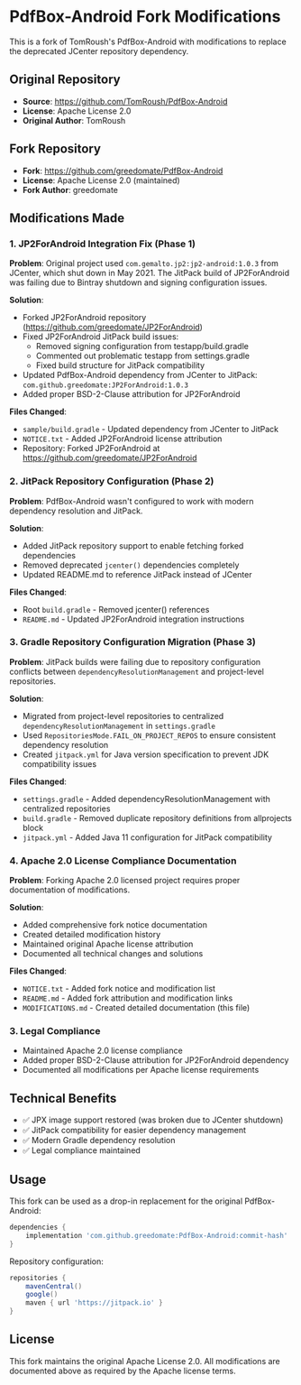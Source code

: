 # PdfBox-Android Fork Modifications

This is a fork of TomRoush's PdfBox-Android with modifications to replace the deprecated JCenter repository dependency.

## Original Repository
- **Source**: https://github.com/TomRoush/PdfBox-Android
- **License**: Apache License 2.0
- **Original Author**: TomRoush

## Fork Repository  
- **Fork**: https://github.com/greedomate/PdfBox-Android
- **License**: Apache License 2.0 (maintained)
- **Fork Author**: greedomate

## Modifications Made

### 1. JP2ForAndroid Integration Fix (Phase 1)
**Problem**: Original project used `com.gemalto.jp2:jp2-android:1.0.3` from JCenter, which shut down in May 2021. The JitPack build of JP2ForAndroid was failing due to Bintray shutdown and signing configuration issues.

**Solution**: 
- Forked JP2ForAndroid repository (https://github.com/greedomate/JP2ForAndroid)
- Fixed JP2ForAndroid JitPack build issues:
  - Removed signing configuration from testapp/build.gradle
  - Commented out problematic testapp from settings.gradle 
  - Fixed build structure for JitPack compatibility
- Updated PdfBox-Android dependency from JCenter to JitPack: `com.github.greedomate:JP2ForAndroid:1.0.3`
- Added proper BSD-2-Clause attribution for JP2ForAndroid

**Files Changed**:
- `sample/build.gradle` - Updated dependency from JCenter to JitPack
- `NOTICE.txt` - Added JP2ForAndroid license attribution
- Repository: Forked JP2ForAndroid at https://github.com/greedomate/JP2ForAndroid

### 2. JitPack Repository Configuration (Phase 2)
**Problem**: PdfBox-Android wasn't configured to work with modern dependency resolution and JitPack.

**Solution**:
- Added JitPack repository support to enable fetching forked dependencies
- Removed deprecated `jcenter()` dependencies completely
- Updated README.md to reference JitPack instead of JCenter

**Files Changed**:
- Root `build.gradle` - Removed jcenter() references
- `README.md` - Updated JP2ForAndroid integration instructions

### 3. Gradle Repository Configuration Migration (Phase 3)
**Problem**: JitPack builds were failing due to repository configuration conflicts between `dependencyResolutionManagement` and project-level repositories.

**Solution**:
- Migrated from project-level repositories to centralized `dependencyResolutionManagement` in `settings.gradle`
- Used `RepositoriesMode.FAIL_ON_PROJECT_REPOS` to ensure consistent dependency resolution
- Created `jitpack.yml` for Java version specification to prevent JDK compatibility issues

**Files Changed**:
- `settings.gradle` - Added dependencyResolutionManagement with centralized repositories
- `build.gradle` - Removed duplicate repository definitions from allprojects block
- `jitpack.yml` - Added Java 11 configuration for JitPack compatibility

### 4. Apache 2.0 License Compliance Documentation
**Problem**: Forking Apache 2.0 licensed project requires proper documentation of modifications.

**Solution**:
- Added comprehensive fork notice documentation
- Created detailed modification history
- Maintained original Apache license attribution
- Documented all technical changes and solutions

**Files Changed**:
- `NOTICE.txt` - Added fork notice and modification list
- `README.md` - Added fork attribution and modification links
- `MODIFICATIONS.md` - Created detailed documentation (this file)

### 3. Legal Compliance
- Maintained Apache 2.0 license compliance
- Added proper BSD-2-Clause attribution for JP2ForAndroid dependency
- Documented all modifications per Apache license requirements

## Technical Benefits
- ✅ JPX image support restored (was broken due to JCenter shutdown)
- ✅ JitPack compatibility for easier dependency management
- ✅ Modern Gradle dependency resolution
- ✅ Legal compliance maintained

## Usage
This fork can be used as a drop-in replacement for the original PdfBox-Android:

```gradle
dependencies {
    implementation 'com.github.greedomate:PdfBox-Android:commit-hash'
}
```

Repository configuration:
```gradle
repositories {
    mavenCentral()
    google()
    maven { url 'https://jitpack.io' }
}
```

## License
This fork maintains the original Apache License 2.0. All modifications are documented above as required by the Apache license terms.

